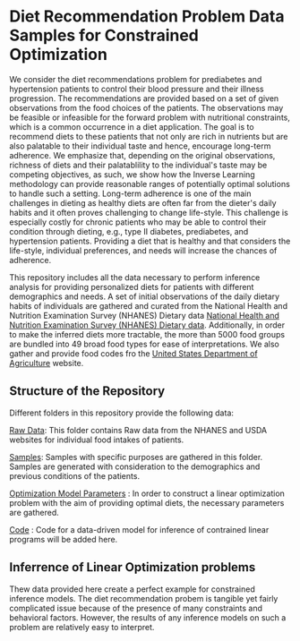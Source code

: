 # Diet Recommendation Problem Data Samples for Constrained Optimization
We consider the diet recommendations problem for prediabetes and hypertension patients to control their blood pressure and their illness progression. The recommendations are provided based on a set of given observations from the food choices of the patients. The observations may be feasible or infeasible for the forward problem with nutritional constraints, which is a common occurrence in a diet application. The goal is to recommend diets to these patients that not only are rich in nutrients but are also palatable to their individual taste and hence, encourage long-term adherence. We emphasize that, depending on the original observations, richness of diets and their palatablility to the individual's taste may be competing objectives, as such, we show how the Inverse Learning methodology can provide reasonable ranges of potentially optimal solutions to handle such a setting. Long-term adherence is one of the main challenges in dieting as healthy diets are often far from the dieter's daily habits and it often proves challenging to change life-style. This challenge is especially costly for chronic patients who may be able to control their condition through dieting, e.g., type II diabetes, prediabetes, and hypertension patients. Providing a diet that is healthy and that considers the life-style, individual preferences, and needs will increase the chances of adherence. 

This repository includes all the data necessary to perform inference analysis for providing personalized diets for patients with different demographics and needs. A set of initial observations of the daily dietary habits of individuals are gathered and curated from the National Health and Nutrition Examination Survey (NHANES) Dietary data [National Health and Nutrition Examination Survey (NHANES) Dietary data](https://wwwn.cdc.gov/nchs/nhanes/Search/DataPage.aspx?Component=Dietary). Additionally, in order to make the inferred diets more tractable, the more than 5000 food groups are bundled into 49 broad food types for ease of interpretations. We also gather and provide food codes fro the [United States Department of Agriculture](https://fdc.nal.usda.gov/) website. 

## Structure of the Repository
Different folders in this repository provide the following data:

[Raw Data](https://github.com/CSSEHealthcare/InverseLearning/tree/master/Raw%20Data): This folder contains Raw data from the NHANES and USDA websites for individual food intakes of patients.

[Samples](https://github.com/CSSEHealthcare/InverseLearning/tree/master/Samples): Samples with specific purposes are gathered in this folder. Samples are generated with consideration to the demographics and previous conditions of the patients.

[Optimization Model Parameters](https://github.com/CSSEHealthcare/InverseLearning/tree/master/Optimization%20Model%20Parameters) : In order to construct a linear optimization problem with the aim of providing optimal diets, the necessary parameters are gathered.

[Code](https://github.com/CSSEHealthcare/InverseLearning/tree/master/code) : Code for a data-driven model for inference of contrained linear programs will be added here.

## Inferrence of Linear Optimization problems
Thew data provided here create a perfect example for constrained inference models. The diet recommendation probem is tangible yet fairly complicated issue because of the presence of many constraints and behavioral factors. However, the results of any inference models on such a problem are relatively easy to interpret. 



